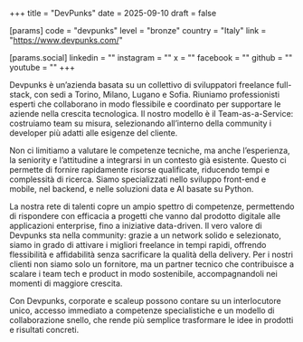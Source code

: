 +++
title = "DevPunks"
date = 2025-09-10
draft = false

[params]
code = "devpunks"
level = "bronze"
country = "Italy"
link = "https://www.devpunks.com/"

[params.social]
linkedin = ""
instagram = ""
x = ""
facebook = ""
github = ""
youtube = ""
+++

Devpunks è un’azienda basata su un collettivo di sviluppatori freelance full-stack, con sedi a Torino, Milano, Lugano e Sofia. Riuniamo professionisti esperti che collaborano in modo flessibile e coordinato per supportare le aziende nella crescita tecnologica.
Il nostro modello è il Team-as-a-Service: costruiamo team su misura, selezionando all’interno della community i developer più adatti alle esigenze del cliente. 

Non ci limitiamo a valutare le competenze tecniche, ma anche l’esperienza, la seniority e l’attitudine a integrarsi in un contesto già esistente. Questo ci permette di fornire rapidamente risorse qualificate, riducendo tempi e complessità di ricerca.
Siamo specializzati nello sviluppo front-end e mobile, nel backend, e nelle soluzioni data e AI basate su Python. 

La nostra rete di talenti copre un ampio spettro di competenze, permettendo di rispondere con efficacia a progetti che vanno dal prodotto digitale alle applicazioni enterprise, fino a iniziative data-driven.
Il vero valore di Devpunks sta nella community: grazie a un network solido e selezionato, siamo in grado di attivare i migliori freelance in tempi rapidi, offrendo flessibilità e affidabilità senza sacrificare la qualità della delivery. Per i nostri clienti non siamo solo un fornitore, ma un partner tecnico che contribuisce a scalare i team tech e product in modo sostenibile, accompagnandoli nei momenti di maggiore crescita.

Con Devpunks, corporate e scaleup possono contare su un interlocutore unico, accesso immediato a competenze specialistiche e un modello di collaborazione snello, che rende più semplice trasformare le idee in prodotti e risultati concreti.